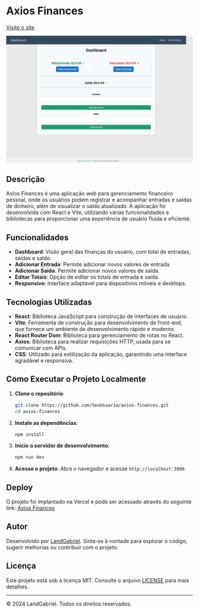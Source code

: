 # Axios Finances

[Visite o site](https://axios-finances.vercel.app/)


![Resumo do projeto](https://raw.githubusercontent.com/LandGabriel/Finance-App-Axios/main/Axios-Finances/src/assets/Design-project.png)


## Descrição

Axios Finances é uma aplicação web para gerenciamento financeiro pessoal, onde os usuários podem registrar e acompanhar entradas e saídas de dinheiro, além de visualizar o saldo atualizado. A aplicação foi desenvolvida com React e Vite, utilizando várias funcionalidades e bibliotecas para proporcionar uma experiência de usuário fluida e eficiente.

## Funcionalidades

- **Dashboard**: Visão geral das finanças do usuário, com total de entradas, saídas e saldo.
- **Adicionar Entrada**: Permite adicionar novos valores de entrada.
- **Adicionar Saída**: Permite adicionar novos valores de saída.
- **Editar Totais**: Opção de editar os totais de entrada e saída.
- **Responsivo**: Interface adaptável para dispositivos móveis e desktops.

## Tecnologias Utilizadas

- **React**: Biblioteca JavaScript para construção de interfaces de usuário.
- **Vite**: Ferramenta de construção para desenvolvimento de front-end, que fornece um ambiente de desenvolvimento rápido e moderno.
- **React Router Dom**: Biblioteca para gerenciamento de rotas no React.
- **Axios**: Biblioteca para realizar requisições HTTP, usada para se comunicar com APIs.
- **CSS**: Utilizado para estilização da aplicação, garantindo uma interface agradável e responsiva.

## Como Executar o Projeto Localmente

1. **Clone o repositório**:
    ```bash
    git clone https://github.com/SeuUsuario/axios-finances.git
    cd axios-finances
    ```

2. **Instale as dependências**:
    ```bash
    npm install
    ```

3. **Inicie o servidor de desenvolvimento**:
    ```bash
    npm run dev
    ```

4. **Acesse o projeto**: 
   Abra o navegador e acesse `http://localhost:3000`.

## Deploy

O projeto foi implantado na Vercel e pode ser acessado através do seguinte link: [Axios Finances](https://axios-finances.vercel.app/)

## Autor

Desenvolvido por [LandGabriel](https://github.com/LandGabriel). Sinta-se à vontade para explorar o código, sugerir melhorias ou contribuir com o projeto.

## Licença

Este projeto está sob a licença MIT. Consulte o arquivo [LICENSE](LICENSE) para mais detalhes.

---

© 2024 LandGabriel. Todos os direitos reservados.
